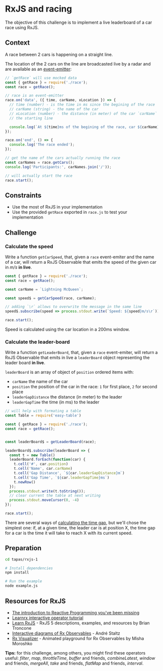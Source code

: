 # RxJS and racing
The objective of this challenge is to implement a live leaderboard of a car race using RxJS.

## Context

A race between 2 cars is happening on a straight line.

The location of the 2 cars on the line are broadcasted live by a radar and are available as an [event-emitter](https://nodejs.org/api/events.html#events_class_eventemitter):

```js
// `getRace` will use mocked data
const { getRace } = require('./race');
const race = getRace();

// race is an event-emitter
race.on('data', ({ time, carName, xLocation }) => {
  // time (number) - is the time in ms since the begining of the race
  // carName (string) - the name of the car
  // xLocation (number) - the distance (in meter) of the car `carName` from
  // the starting line

  console.log(`At ${time}ms of the begining of the race, car ${carName} is at ${xLocation}m from the starting line`);
});

race.on('end', () => {
  console.log('The race ended');
});

// get the name of the cars actually running the race
const carNames = race.getCars();
console.log('Participants:', carNames.join('/'));

// will actually start the race
race.start();
```

## Constraints
- Use the most of RxJS in your implementation
- Use the provided `getRace` exported in `race.js` to test your implementation

## Challenge
### Calculate the speed

Write a function `getCarSpeed`, that, given a `race` event-emiter and the name of a car, will return a RxJS Observable that emits the speed of the given car in _m/s_ **in live**.

```js
const { getRace } = require('./race');
const race = getRace();

const carName = `Lightning McQueen`;

const speed$ = getCarSpeed(race, carName);

// adding `\r` allows to overwrite the message in the same line
speed$.subscribe(speed => process.stdout.write(`Speed: ${speed}m/s\r`));

race.start();
```

Speed is calculated using the car location in a 200ms window.

### Calculate the leader-board
Write a function `getLeaderBoard`, that, given a `race` event-emiter, will return a RxJS Observable that emits in live a `leaderBoard` object representing the leader board **in live**.

`leaderBoard` is an array of object of `position` ordered items with:
- `carName` the name of the car
- `position` the position of the car in the race: `1` for first place, `2` for second place
- `leaderGapDistance` the distance (in meter) to the leader
- `leaderGapTime` the time (in ms) to the leader

```js
// will help with formating a table
const Table = require('easy-table')

const { getRace } = require('./race');
const race = getRace();


const leaderBoard$ = getLeaderBoard(race);

leaderBoard$.subscribe(leaderBoard => {
  const t = new Table()
  leaderBoard.forEach(function(car) {
    t.cell('#', car.position)
    t.cell('Name', car.carName)
    t.cell('Gap Distance', `${car.leaderGapDistance}m`)
    t.cell('Gap Time', `${car.leaderGapTime}ms`)
    t.newRow()
  });
  process.stdout.write(t.toString());
  // clear current the table at next writing
  process.stdout.moveCursor(0, -4)
});

race.start();
```

There are several ways of [calculating the time gap](https://cyclingtips.com/2012/06/how-time-gaps-are-calculated/), but we'll chose the simplest one: if, at a given time, the leader car is at position X, the time gap for a car is the time it will take to reach X with its current speed.

## Preparation

```sh
cd tapas/rxjs-1

# Install dependencies
npm install

# Run the example
node example.js
```

## Resources for RxJS
 - [The introduction to Reactive Programming you've been missing](https://gist.github.com/staltz/868e7e9bc2a7b8c1f754)
 - [Learnrx interactive operator tutorial](http://reactivex.io/learnrx/)
 - [Learn RxJS](http://learnrxjs.io) - RxJS 5 descriptions, examples, and resources by Brian Troncone
 - [Interactive diagrams of Rx Observables](http://rxmarbles.com/) - André Staltz
 - [Rx Visualizer](https://rxviz.com) - Animated playground for Rx Observables by Misha Moroshko
 
**Tips:** for this challenge, among others, you might find these operators useful: _filter_, _map_, _throttleTime_, _buffer_ and friends, _combineLatest_, _window_ and friends, _mergeAll_, _take_ and friends, _flatMap_ and friends, _interval_.
